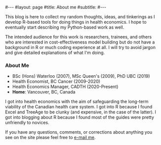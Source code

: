 #---
#layout: page
#title: About me
#subtitle: 
#---

This blog is here to collect my random thoughts, ideas, and tinkerings as I develop R-based tools for doing things in health economics. I hope to eventually start describing my Python-based work as well.

The intended audience for this work is researchers, trainees, and others who are interested in cost-effectiveness model building but do not have a background in R or much coding experience at all. I will try to avoid jargon and give detailed explanations of what I'm doing.

### About Me

- BSc (Hons) Waterloo (2007), MSc Queen's (2009), PhD UBC (2019)
- Health Economist, BC Cancer (2009-2020)
- Health Economics Manager, CADTH (2020-Present)
- **Home**: Vancouver, BC, Canada

I got into health economics with the aim of safeguarding the long-term viability of the Canadian health care system. I got into R because I found Excel and TreeAge to be clunky (and expensive, in the case of the latter). I got into blogging about R because I found most of the guides were pretty unfriendly to novices.

If you have any questions, comments, or corrections about anything you see on the site please feel free to [e-mail me](mailto:healthyuncertainty@gmail.com).